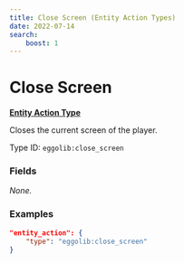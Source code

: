 ```yaml
---
title: Close Screen (Entity Action Types)
date: 2022-07-14
search:
    boost: 1
---
```


#   Close Screen

[**Entity Action Type**](../entity_action_types.md)

Closes the current screen of the player.

Type ID: `eggolib:close_screen`


### Fields

*None.*


### Examples

``` json
"entity_action": {
    "type": "eggolib:close_screen"
}
```
